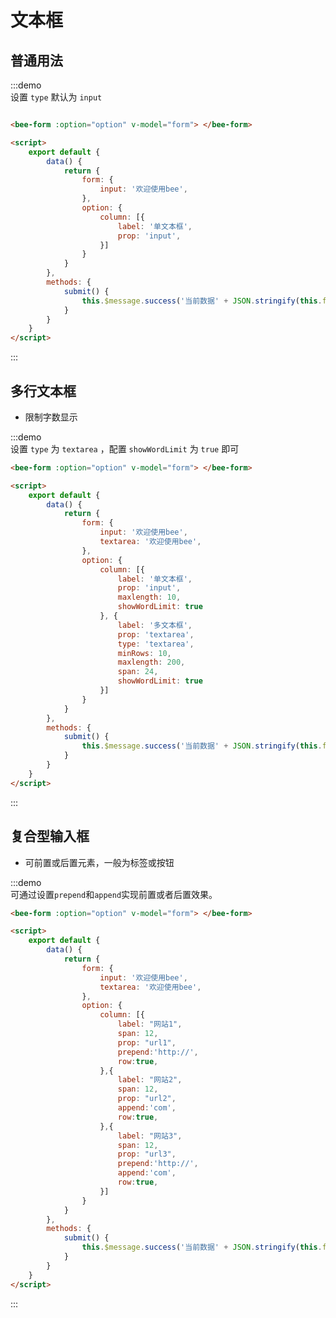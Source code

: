 <script>
export default{
  data() {
    return {
      form: {
        input:'欢迎使用bee',
        textarea:'欢迎使用bee',
      },
      option1: {
          submitBtn: false,
          emptyBtn: false,
        column: [
         {
            label:'单文本框',
            prop:'input',
         }
        ]
      },
      option2: {
        submitBtn: false,
        emptyBtn: false,
        column: [
         {
            label:'单文本框',
            prop:'input1',
            maxlength:10,
            showWordLimit:true
         }, {
            label:'多文本框',
            prop:'textarea',
            type:'textarea',
            minRows:10,
            maxlength:200,
            span:24,
            showWordLimit:true
         }
        ]
      },
      option3: {
        submitBtn: false,
        emptyBtn: false,
        column: [{
            label: "网站1",
            span: 12,
            prop: "url1",
            prepend:'http://',
            row:true,
        },{
            label: "网站2",
            span: 12,
            prop: "url2",
            append:'com',
            row:true,
        },{
            label: "网站3",
            span: 12,
            prop: "url3",
            prepend:'http://',
            append:'com',
            row:true,
        }]
    }
    }
  }, 
  methods: {
    submit() {
      this.$message.success('当前数据' + JSON.stringify(this.form))
    }
  }
}
</script>

# 文本框

## 普通用法 

<div class="demo-block">
    <bee-form :option="option1" v-model="form" > </bee-form>
</div>

:::demo  
设置 `type` 默认为 `input`
``` html

<bee-form :option="option" v-model="form"> </bee-form>

<script>
    export default {
        data() {
            return {
                form: {
                    input: '欢迎使用bee',
                },
                option: {
                    column: [{
                        label: '单文本框',
                        prop: 'input',
                    }]
                }
            }
        },
        methods: {
            submit() {
                this.$message.success('当前数据' + JSON.stringify(this.form))
            }
        }
    }
</script>
```

:::

## 多行文本框 
- 限制字数显示
<div class="demo-block">
    <bee-form :option="option2" v-model="form" > </bee-form>
</div>

:::demo  
设置 `type` 为 `textarea` ，配置 `showWordLimit` 为 `true` 即可

``` html
<bee-form :option="option" v-model="form"> </bee-form>

<script>
    export default {
        data() {
            return {
                form: {
                    input: '欢迎使用bee',
                    textarea: '欢迎使用bee',
                },
                option: {
                    column: [{
                        label: '单文本框',
                        prop: 'input',
                        maxlength: 10,
                        showWordLimit: true
                    }, {
                        label: '多文本框',
                        prop: 'textarea',
                        type: 'textarea',
                        minRows: 10,
                        maxlength: 200,
                        span: 24,
                        showWordLimit: true
                    }]
                }
            }
        },
        methods: {
            submit() {
                this.$message.success('当前数据' + JSON.stringify(this.form))
            }
        }
    }
</script>
```

:::


## 复合型输入框 
- 可前置或后置元素，一般为标签或按钮
<div class="demo-block">
    <bee-form :option="option3" v-model="form" > </bee-form>
</div>

:::demo  
可通过设置`prepend`和`append`实现前置或者后置效果。

``` html
<bee-form :option="option" v-model="form"> </bee-form>

<script>
    export default {
        data() {
            return {
                form: {
                    input: '欢迎使用bee',
                    textarea: '欢迎使用bee',
                },
                option: {
                    column: [{
                        label: "网站1",
                        span: 12,
                        prop: "url1",
                        prepend:'http://',
                        row:true,
                    },{
                        label: "网站2",
                        span: 12,
                        prop: "url2",
                        append:'com',
                        row:true,
                    },{
                        label: "网站3",
                        span: 12,
                        prop: "url3",
                        prepend:'http://',
                        append:'com',
                        row:true,
                    }]
                }
            }
        },
        methods: {
            submit() {
                this.$message.success('当前数据' + JSON.stringify(this.form))
            }
        }
    }
</script>
```

:::